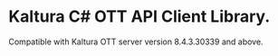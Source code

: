 # Kaltura C# OTT API Client Library.
Compatible with Kaltura OTT server version 8.4.3.30339 and above.
